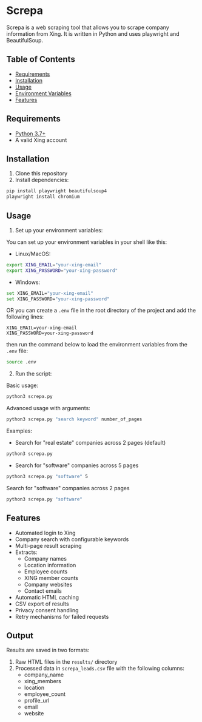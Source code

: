 # Screpa

Screpa is a web scraping tool that allows you to scrape company information from Xing. It is written in Python and uses playwright and BeautifulSoup.

## Table of Contents

- [Requirements](#requirements)
- [Installation](#installation)
- [Usage](#usage)
- [Environment Variables](#environment-variables)
- [Features](#features)

## Requirements

- [Python 3.7+](https://www.python.org/downloads/)
- A valid Xing account

## Installation

1. Clone this repository
2. Install dependencies:

```bash
pip install playwright beautifulsoup4
playwright install chromium
```

## Usage

1. Set up your environment variables:

You can set up your environment variables in your shell like this:

- Linux/MacOS:

```bash
export XING_EMAIL="your-xing-email"
export XING_PASSWORD="your-xing-password"
```

- Windows:

```bash
set XING_EMAIL="your-xing-email"
set XING_PASSWORD="your-xing-password"
```

OR you can create a `.env` file in the root directory of the project and add the following lines:

```env
XING_EMAIL=your-xing-email
XING_PASSWORD=your-xing-password
```

then run the command below to load the environment variables from the `.env` file:

```bash
source .env
```

2. Run the script:

Basic usage:

```bash
python3 screpa.py
```

Advanced usage with arguments:

```bash
python3 screpa.py "search keyword" number_of_pages
```

Examples:

- Search for "real estate" companies across 2 pages (default)

```bash
python3 screpa.py
```

- Search for "software" companies across 5 pages

```bash
python3 screpa.py "software" 5
```

Search for "software" companies across 2 pages

```bash
python3 screpa.py "software"
```

## Features

- Automated login to Xing
- Company search with configurable keywords
- Multi-page result scraping
- Extracts:
  - Company names
  - Location information
  - Employee counts
  - XING member counts
  - Company websites
  - Contact emails
- Automatic HTML caching
- CSV export of results
- Privacy consent handling
- Retry mechanisms for failed requests

## Output

Results are saved in two formats:

1. Raw HTML files in the `results/` directory
2. Processed data in `screpa_leads.csv` file with the following columns:
   - company_name
   - xing_members
   - location
   - employee_count
   - profile_url
   - email
   - website
